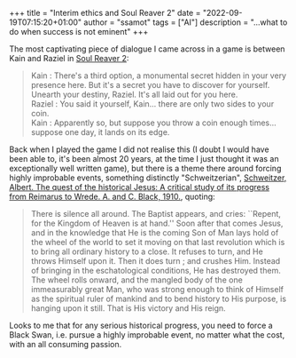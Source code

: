 +++
title = "Interim ethics and Soul Reaver 2"
date = "2022-09-19T07:15:20+01:00"
author = "ssamot"
tags = ["AI"]
description = "...what to do when success is not eminent"
+++

The most captivating piece of dialogue I came across in a game is between Kain and Raziel in [Soul Reaver 2](https://en.wikipedia.org/wiki/Soul_Reaver_2):

> Kain : There's a third option, a monumental secret hidden in your very presence here. But it's a secret you have to discover for yourself. Unearth your destiny, Raziel. It's all laid out for you here. <br>
Raziel : You said it yourself, Kain... there are only two sides to your coin. <br>
Kain : Apparently so, but suppose you throw a coin enough times... suppose one day, it lands on its edge. <br>


Back when I played the game I did not realise this (I doubt I would have been able to, it's been almost 20 years, at the time I just thought it was an exceptionally well written game), but there is a theme there around forcing highly improbable events, something distinctly "Schweitzerian", [Schweitzer, Albert. The quest of the historical Jesus: A critical study of its progress from Reimarus to Wrede. A. and C. Black, 1910.](https://www.goodreads.com/book/show/316797.The_Quest_of_the_Historical_Jesus), quoting:

> There is silence all around. The Baptist appears, and cries: ``Repent, for the Kingdom of Heaven is at hand.'' Soon after that comes Jesus, and in the knowledge that He is the coming Son of Man lays hold of the wheel of the world to set it moving on that last revolution which is to bring all
ordinary history to a close. It refuses to turn, and He throws Himself upon it. Then it does turn ; and crushes Him. Instead of bringing in the eschatological conditions, He has destroyed them. The wheel rolls onward, and the mangled body of the one immeasurably great Man, who was
strong enough to think of Himself as the spiritual ruler of mankind and to bend history to His purpose, is hanging upon it still. That is His victory and His reign.

Looks to me that for any serious historical progress, you need to force a Black Swan, i.e. pursue a highly improbable event, no matter what the cost, with an all consuming passion.
